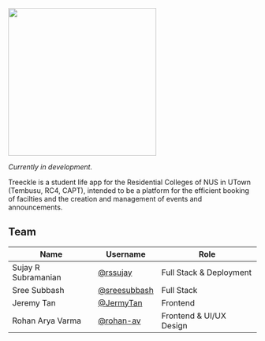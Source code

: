 <img src="https://treeckle.com/static/media/treeckle_startup.5a66fc67.png" width="300"  />

*Currently in development.*

Treeckle is a student life app for the Residential Colleges of NUS in UTown (Tembusu, RC4, CAPT), intended to be a platform for the efficient booking of facilties and the creation and management of events and announcements.

## Team


| Name                	 	| Username                                      |Role                                	|
|-------------------------|-----------------------------------------------|-------------------------------------|
| Sujay R Subramanian 	 	| [@rssujay](https://github.com/rssujay)        |Full Stack & Deployment              |
| Sree Subbash        	 	| [@sreesubbash](https://github.com/sreesubbash)|Full Stack                           |
| Jeremy Tan           	 	| [@JermyTan](https://github.com/JermyTan)      |Frontend                            	|
| Rohan Arya Varma     	 	| [@rohan-av](https://github.com/rohan-av)      |Frontend & UI/UX Design             	|

